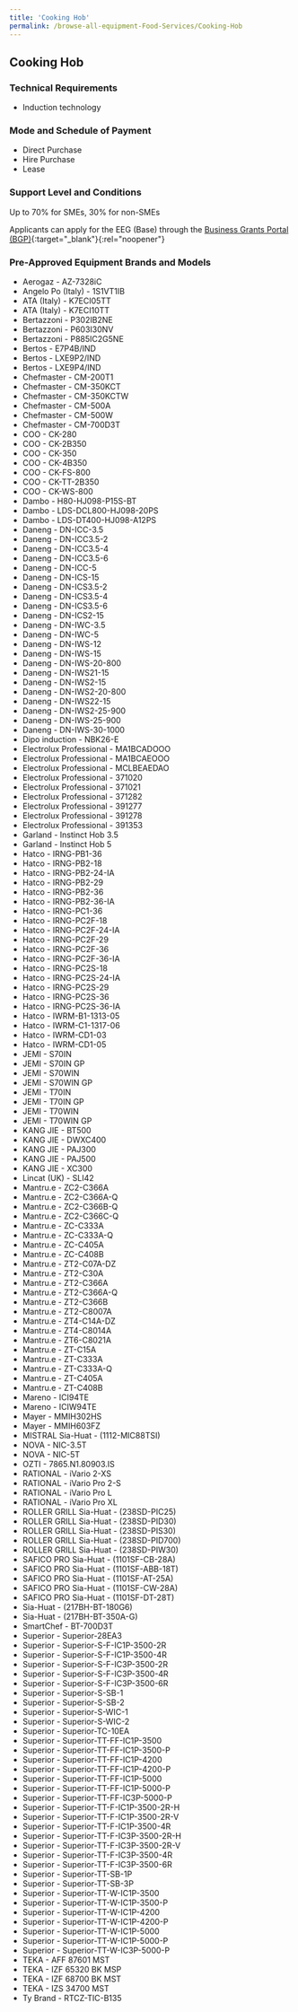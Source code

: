 ```yaml
---
title: 'Cooking Hob'
permalink: /browse-all-equipment-Food-Services/Cooking-Hob
---
```


## Cooking Hob

### Technical Requirements

- Induction technology

### Mode and Schedule of Payment 

- Direct Purchase
- Hire Purchase
- Lease

### Support Level and Conditions

Up to 70% for SMEs, 30% for non-SMEs

Applicants can apply for the EEG (Base) through the [Business Grants Portal (BGP)](http://www.businessgrants.gov.sg/){:target="_blank"}{:rel="noopener"}

### Pre-Approved Equipment Brands and Models

- Aerogaz  -  AZ-7328iC
- Angelo Po (Italy)  -  1S1VT1IB
- ATA (Italy)  -  K7ECI05TT
- ATA (Italy)  -  K7ECI10TT
- Bertazzoni  -  P302IB2NE
- Bertazzoni  -  P603I30NV
- Bertazzoni  -  P885IC2G5NE
- Bertos  -  E7P4B/IND
- Bertos  -  LXE9P2/IND
- Bertos  -  LXE9P4/IND
- Chefmaster  -  CM-200T1
- Chefmaster  -  CM-350KCT
- Chefmaster  -  CM-350KCTW
- Chefmaster  -  CM-500A
- Chefmaster  -  CM-500W
- Chefmaster  -  CM-700D3T
- COO  -  CK-280
- COO  -  CK-2B350
- COO  -  CK-350
- COO  -  CK-4B350
- COO  -  CK-FS-800
- COO  -  CK-TT-2B350
- COO  -  CK-WS-800
- Dambo  -  H80-HJ098-P15S-BT
- Dambo  -  LDS-DCL800-HJ098-20PS
- Dambo  -  LDS-DT400-HJ098-A12PS
- Daneng  -  DN-ICC-3.5
- Daneng  -  DN-ICC3.5-2
- Daneng  -  DN-ICC3.5-4
- Daneng  -  DN-ICC3.5-6
- Daneng  -  DN-ICC-5
- Daneng  -  DN-ICS-15
- Daneng  -  DN-ICS3.5-2
- Daneng  -  DN-ICS3.5-4
- Daneng  -  DN-ICS3.5-6
- Daneng  - DN-ICS2-15
- Daneng  - DN-IWC-3.5
- Daneng  - DN-IWC-5
- Daneng  - DN-IWS-12
- Daneng  - DN-IWS-15
- Daneng  - DN-IWS-20-800
- Daneng  - DN-IWS21-15
- Daneng  - DN-IWS2-15
- Daneng  - DN-IWS2-20-800
- Daneng  - DN-IWS22-15
- Daneng  - DN-IWS2-25-900
- Daneng  - DN-IWS-25-900
- Daneng  - DN-IWS-30-1000
- Dipo induction  - NBK26-E
- Electrolux Professional  - MA1BCADOOO
- Electrolux Professional  - MA1BCAEOOO
- Electrolux Professional  - MCLBEAEDAO
- Electrolux Professional - 371020
- Electrolux Professional - 371021
- Electrolux Professional - 371282
- Electrolux Professional - 391277
- Electrolux Professional - 391278
- Electrolux Professional - 391353
- Garland  - Instinct Hob 3.5
- Garland  - Instinct Hob 5
- Hatco  - IRNG-PB1-36
- Hatco  - IRNG-PB2-18
- Hatco  - IRNG-PB2-24-IA
- Hatco  - IRNG-PB2-29
- Hatco  - IRNG-PB2-36
- Hatco  - IRNG-PB2-36-IA
- Hatco  - IRNG-PC1-36
- Hatco  - IRNG-PC2F-18
- Hatco  - IRNG-PC2F-24-IA
- Hatco  - IRNG-PC2F-29
- Hatco  - IRNG-PC2F-36
- Hatco  - IRNG-PC2F-36-IA
- Hatco  - IRNG-PC2S-18
- Hatco  - IRNG-PC2S-24-IA
- Hatco  - IRNG-PC2S-29
- Hatco  - IRNG-PC2S-36
- Hatco  - IRNG-PC2S-36-IA
- Hatco  - IWRM-B1-1313-05
- Hatco  - IWRM-C1-1317-06
- Hatco  - IWRM-CD1-03
- Hatco  - IWRM-CD1-05
- JEMI - S70IN
- JEMI - S70IN GP
- JEMI - S70WIN
- JEMI - S70WIN GP
- JEMI - T70IN
- JEMI - T70IN GP
- JEMI - T70WIN
- JEMI - T70WIN GP
- KANG JIE  - BT500
- KANG JIE  - DWXC400
- KANG JIE  - PAJ300
- KANG JIE  - PAJ500
- KANG JIE  - XC300
- Lincat (UK)  - SLI42
- Mantru.e  - ZC2-C366A
- Mantru.e  - ZC2-C366A-Q
- Mantru.e  - ZC2-C366B-Q
- Mantru.e  - ZC2-C366C-Q
- Mantru.e  - ZC-C333A
- Mantru.e  - ZC-C333A-Q
- Mantru.e  - ZC-C405A
- Mantru.e  - ZC-C408B
- Mantru.e  - ZT2-C07A-DZ
- Mantru.e  - ZT2-C30A
- Mantru.e  - ZT2-C366A
- Mantru.e  - ZT2-C366A-Q
- Mantru.e  - ZT2-C366B
- Mantru.e  - ZT2-C8007A
- Mantru.e  - ZT4-C14A-DZ
- Mantru.e  - ZT4-C8014A
- Mantru.e  - ZT6-C8021A
- Mantru.e  - ZT-C15A
- Mantru.e  - ZT-C333A
- Mantru.e  - ZT-C333A-Q
- Mantru.e  - ZT-C405A
- Mantru.e  - ZT-C408B
- Mareno  - ICI94TE
- Mareno  - ICIW94TE
- Mayer  - MMIH302HS
- Mayer  - MMIH603FZ
- MISTRAL Sia-Huat - (1112-MIC88TSI)
- NOVA - NIC-3.5T
- NOVA - NIC-5T
- OZTI  - 7865.N1.80903.IS
- RATIONAL  - iVario 2-XS
- RATIONAL  - iVario Pro 2-S
- RATIONAL  - iVario Pro L
- RATIONAL  - iVario Pro XL 
- ROLLER GRILL Sia-Huat  - (238SD-PIC25)
- ROLLER GRILL Sia-Huat  - (238SD-PID30)
- ROLLER GRILL Sia-Huat  - (238SD-PIS30)
- ROLLER GRILL Sia-Huat - (238SD-PID700)
- ROLLER GRILL Sia-Huat - (238SD-PIW30)
- SAFICO PRO Sia-Huat  - (1101SF-CB-28A)
- SAFICO PRO Sia-Huat - (1101SF-ABB-18T)
- SAFICO PRO Sia-Huat - (1101SF-AT-25A)
- SAFICO PRO Sia-Huat - (1101SF-CW-28A)
- SAFICO PRO Sia-Huat - (1101SF-DT-28T)
- Sia-Huat - (217BH-BT-180G6)
- Sia-Huat - (217BH-BT-350A-G)
- SmartChef  - BT-700D3T
- Superior - Superior-28EA3
- Superior - Superior-S-F-IC1P-3500-2R
- Superior - Superior-S-F-IC1P-3500-4R
- Superior - Superior-S-F-IC3P-3500-2R
- Superior - Superior-S-F-IC3P-3500-4R
- Superior - Superior-S-F-IC3P-3500-6R
- Superior - Superior-S-SB-1
- Superior - Superior-S-SB-2
- Superior - Superior-S-WIC-1
- Superior - Superior-S-WIC-2
- Superior - Superior-TC-10EA
- Superior - Superior-TT-FF-IC1P-3500
- Superior - Superior-TT-FF-IC1P-3500-P
- Superior - Superior-TT-FF-IC1P-4200
- Superior - Superior-TT-FF-IC1P-4200-P
- Superior - Superior-TT-FF-IC1P-5000
- Superior - Superior-TT-FF-IC1P-5000-P
- Superior - Superior-TT-FF-IC3P-5000-P
- Superior - Superior-TT-F-IC1P-3500-2R-H
- Superior - Superior-TT-F-IC1P-3500-2R-V
- Superior - Superior-TT-F-IC1P-3500-4R
- Superior - Superior-TT-F-IC3P-3500-2R-H
- Superior - Superior-TT-F-IC3P-3500-2R-V
- Superior - Superior-TT-F-IC3P-3500-4R
- Superior - Superior-TT-F-IC3P-3500-6R
- Superior - Superior-TT-SB-1P
- Superior - Superior-TT-SB-3P
- Superior - Superior-TT-W-IC1P-3500
- Superior - Superior-TT-W-IC1P-3500-P
- Superior - Superior-TT-W-IC1P-4200
- Superior - Superior-TT-W-IC1P-4200-P
- Superior - Superior-TT-W-IC1P-5000
- Superior - Superior-TT-W-IC1P-5000-P
- Superior - Superior-TT-W-IC3P-5000-P
- TEKA - AFF 87601 MST
- TEKA - IZF 65320 BK MSP
- TEKA - IZF 68700 BK MST
- TEKA - IZS 34700 MST
- Ty Brand  - RTCZ-TIC-B135

<script src='/jquery/resize-tables.js'></script>
